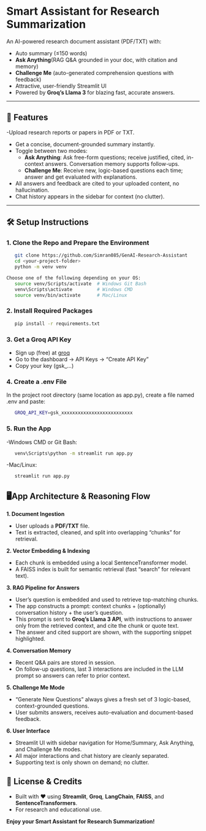 # Smart Assistant for Research Summarization

An AI-powered research document assistant (PDF/TXT) with:

- Auto summary (≤150 words)
- **Ask Anything**(RAG Q&A grounded in your doc, with citation and memory)
- **Challenge Me** (auto-generated comprehension questions with feedback)
- Attractive, user-friendly Streamlit UI
- Powered by **Groq’s Llama 3** for blazing fast, accurate answers.

---

## 🚀 **Features**
-Upload research reports or papers in PDF or TXT.
- Get a concise, document-grounded summary instantly.
- Toggle between two modes:
    - **Ask Anything**: Ask free-form questions; receive justified, cited, in-context answers. Conversation memory supports follow-ups.
    - **Challenge Me**: Receive new, logic-based questions each time; answer and get evaluated with explanations.
- All answers and feedback are cited to your uploaded content, no hallucination.
- Chat history appears in the sidebar for context (no clutter).

---

## 🛠️ **Setup Instructions**
### 1. Clone the Repo and Prepare the Environment
```bash
   git clone https://github.com/Simran085/GenAI-Research-Assistant
   cd <your-project-folder>
   python -m venv venv

Choose one of the following depending on your OS:
   source venv/Scripts/activate  # Windows Git Bash
   venv\Scripts\activate         # Windows CMD
   source venv/bin/activate      # Mac/Linux
```
### 2. Install Required Packages
```bash
   pip install -r requirements.txt
```
### 3. Get a Groq API Key
   - Sign up (free) at [groq](https://groq.com/)
   - Go to the dashboard → API Keys → “Create API Key”
   - Copy your key (gsk_...)

### 4. Create a .env File
In the project root directory (same location as app.py), create a file named .env and paste:
```bash
   GROQ_API_KEY=gsk_xxxxxxxxxxxxxxxxxxxxxxxxxx
```
### 5. Run the App
-Windows CMD or Git Bash:
```bash
   venv\Scripts\python -m streamlit run app.py
```
-Mac/Linux:
```bash
   streamlit run app.py
```

## 🖥️**App Architecture & Reasoning Flow**
**1. Document Ingestion**
* User uploads a **PDF/TXT** file.
* Text is extracted, cleaned, and split into overlapping “chunks” for retrieval.

**2. Vector Embedding & Indexing**
- Each chunk is embedded using a local SentenceTransformer model.
- A FAISS index is built for semantic retrieval (fast “search” for relevant text).

**3. RAG Pipeline for Answers**
- User’s question is embedded and used to retrieve top-matching chunks.
- The app constructs a prompt: context chunks + (optionally) conversation history + the user’s question.
- This prompt is sent to **Groq’s Llama 3 API**, with instructions to answer only from the retrieved context, and cite the chunk or quote text.
- The answer and cited support are shown, with the supporting snippet highlighted.

**4. Conversation Memory**
- Recent Q&A pairs are stored in session.
- On follow-up questions, last 3 interactions are included in the LLM prompt so answers can refer to prior context.

**5. Challenge Me Mode**
- “Generate New Questions” always gives a fresh set of 3 logic-based, context-grounded questions.
- User submits answers, receives auto-evaluation and document-based feedback.

**6. User Interface**
- Streamlit UI with sidebar navigation for Home/Summary, Ask Anything, and Challenge Me modes.
- All major interactions and chat history are cleanly separated.
- Supporting text is only shown on demand; no clutter.


## 🤝 **License & Credits**
- Built with ❤️ using **Streamlit**, **Groq**, **LangChain**, **FAISS**, and **SentenceTransformers**.
- For research and educational use.

**Enjoy your Smart Assistant for Research Summarization!**
